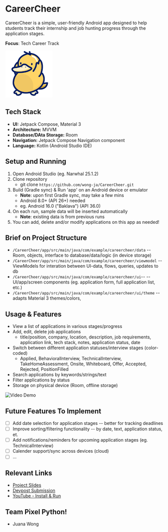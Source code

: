 # CareerCheer

CareerCheer is a simple, user-friendly Android app designed to help students track their internship and job hunting progress through the application stages.

**Focus**: Tech Career Track

<img src="./Cheer.png" alt="App Logo" height="150"/>

## Tech Stack

- **UI:** Jetpack Compose, Material 3
- **Architecture:** MVVM
- **Database/DAta Storage:** Room
- **Navigation:** Jetpack Compose Navigation component
- **Language:** Kotlin (Android Studio IDE)

## Setup and Running

1. Open Android Studio (eg. Narwhal 25.1.2)
2. Clone repository
   - git clone ```https://github.com/wong-ja/CareerCheer.git```
3. Build (Gradle sync) & Run 'app' on an Android device or emulator
   - __Note__: upon first Gradle sync, may take a few mins
   - Android 8.0+ (API 26+) needed
   - eg. Android 16.0 ("Baklava") (API 36.0)
4. On each run, sample data will be inserted automatically
   - __Note__: existing data is from previous runs
6. You can add, delete and/or modify applications on this app as needed!

## Brief on Project Structure

- `/CareerCheer/app/src/main/java/com/example/careercheer/data` -- Room, objects, interface to database/data/logic (in device storage)
- `/CareerCheer/app/src/main/java/com/example/careercheer/viewmodel` -- ViewModels for interation between UI-data, flows, queries, updates to db
- `/CareerCheer/app/src/main/java/com/example/careercheer/ui`-- -- UI/app/screen components (eg. application form, full application list, etc.)
- `/CareerCheer/app/src/main/java/com/example/careercheer/ui/theme` -- adapts Material 3 themes/colors, 

## Usage & Features

- View a list of applications in various stages/progress
- Add, edit, delete job applications
  - title/position, company, location, description, job requirements, application link, tech stack, notes, application status, date
- Switch between different application statuses/interview stages (color-coded)
  - Applied, BehavioralInterview, TechnicalInterview, TakeHomeAssessment, Onsite, Whiteboard, Offer, Accepted, Rejected, PositionFilled
- Search applications by keywords/strings/text
- Filter applications by status
- Storage on physical device (Room, offline storage)

<img src='https://github.com/wong-ja/CareerCheer/blob/main/CareerCheer.gif' title='Video Demo' width='300' alt='Video Demo' />

## Future Features To Implement

- [ ] Add date selection for application stages -- better for tracking deadlines
- [ ] Improve sorting/filtering functionality -- by date, text, application status, et.
- [ ] Add notifications/reminders for upcoming application stages (eg. TechnicalInterview)
- [ ] Calender support/sync across devices (cloud)
- [ ] ...

## Relevant Links

- [Project Slides](https://docs.google.com/presentation/d/1cGz08eMRJCVz6jznCAByW_RDRnLS2P0OPy6Wf_bHAlo/edit?usp=sharing)
- [Devpost Submission](https://devpost.com/software/careercheer)
- [YouTube - Install & Run](https://youtu.be/NJxoO6fF3C4)

## Team Pixel Python!

<!-- - Sofia Ivann  -->
- Juana Wong 
<!-- - Akkeem Tyrell  -->
<!-- - Baoying Liang Wu -->
